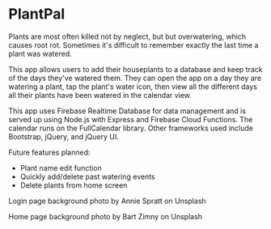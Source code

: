 # PlantPal

Plants are most often killed not by neglect, but but overwatering, which causes root rot. Sometimes it's difficult to remember exactly the last time a plant was watered.

This app allows users to add their houseplants to a database and keep track of the days they've watered them. They can open the app on a day they are watering a plant, tap the plant's water icon, then view all the different days all their plants have been watered in the calendar view.

This app uses Firebase Realtime Database for data management and is served up using Node.js with Express and Firebase Cloud Functions. The calendar runs on the FullCalendar library. Other frameworks used include Bootstrap, jQuery, and jQuery UI.

Future features planned:
- Plant name edit function
- Quickly add/delete past watering events
- Delete plants from home screen

Login page background photo by Annie Spratt on Unsplash

Home page background photo by Bart Zimny on Unsplash